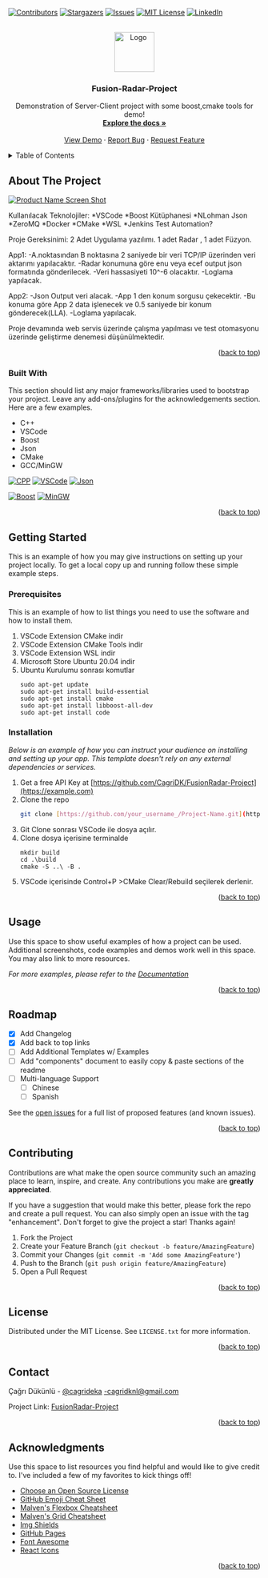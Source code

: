 <!-- Improved compatibility of back to top link: See: https://github.com/othneildrew/Best-README-Template/pull/73 -->
<a name="readme-top"></a>
<!--
*** Thanks for checking out the Best-README-Template. If you have a suggestion
*** that would make this better, please fork the repo and create a pull request
*** or simply open an issue with the tag "enhancement".
*** Don't forget to give the project a star!
*** Thanks again! Now go create something AMAZING! :D
-->



<!-- PROJECT SHIELDS -->
<!--
*** I'm using markdown "reference style" links for readability.
*** Reference links are enclosed in brackets [ ] instead of parentheses ( ).
*** See the bottom of this document for the declaration of the reference variables
*** for contributors-url, forks-url, etc. This is an optional, concise syntax you may use.
*** https://www.markdownguide.org/basic-syntax/#reference-style-links
-->
[![Contributors][contributors-shield]][contributors-url]
[![Stargazers][stars-shield]][stars-url]
[![Issues][issues-shield]][issues-url]
[![MIT License][license-shield]][license-url]
[![LinkedIn][linkedin-shield]][linkedin-url]



<!-- PROJECT LOGO -->
<br />
<div align="center">
  <a href="https://github.com/CagriDK/FusionRadar-Project">
    <img src="images/Logo.png" alt="Logo" width="80" height="80">
  </a>

  <h3 align="center">Fusion-Radar-Project</h3>

  <p align="center">
    Demonstration of Server-Client project with some boost,cmake tools for demo!
    <br />
    <a href="https://github.com/CagriDK/FusionRadar-Project"><strong>Explore the docs »</strong></a>
    <br />
    <br />
    <a href="https://github.com/CagriDK/FusionRadar-Project">View Demo</a>
    ·
    <a href="https://github.com/CagriDK/FusionRadar-Project/issues">Report Bug</a>
    ·
    <a href="https://github.com/CagriDK/FusionRadar-Project/issues">Request Feature</a>
  </p>
</div>



<!-- TABLE OF CONTENTS -->
<details>
  <summary>Table of Contents</summary>
  <ol>
    <li>
      <a href="#about-the-project">Fusion-Radar-project</a>
      <ul>
        <li><a href="#built-with">Built With</a></li>
      </ul>
    </li>
    <li>
      <a href="#getting-started">Getting Started</a>
      <ul>
        <li><a href="#prerequisites">Prerequisites</a></li>
        <li><a href="#installation">Installation</a></li>
      </ul>
    </li>
    <li><a href="#usage">Usage</a></li>
    <li><a href="#roadmap">Roadmap</a></li>
    <li><a href="#contributing">Contributing</a></li>
    <li><a href="#license">License</a></li>
    <li><a href="#contact">Contact</a></li>
    <li><a href="#acknowledgments">Acknowledgments</a></li>
  </ol>
</details>



<!-- ABOUT THE PROJECT -->
## About The Project

[![Product Name Screen Shot][product-screenshot]](https://example.com)

Kullanılacak Teknolojiler: *VSCode *Boost Kütüphanesi *NLohman Json *ZeroMQ *Docker *CMake *WSL *Jenkins Test Automation?

Proje Gereksinimi: 2 Adet Uygulama yazılımı. 1 adet Radar , 1 adet Füzyon.

App1: -A.noktasından B noktasına 2 saniyede bir veri TCP/IP üzerinden veri aktarımı yapılacaktır. -Radar konumuna göre enu veya ecef output json formatında gönderilecek. -Veri hassasiyeti 10^-6 olacaktır. -Loglama yapılacak.

App2: -Json Output veri alacak. -App 1 den konum sorgusu çekecektir. -Bu konuma göre App 2 data işlenecek ve 0.5 saniyede bir konum gönderecek(LLA). -Loglama yapılacak.

Proje devamında web servis üzerinde çalışma yapılması ve test otomasyonu üzerinde geliştirme denemesi düşünülmektedir.

<p align="right">(<a href="#readme-top">back to top</a>)</p>



### Built With

This section should list any major frameworks/libraries used to bootstrap your project. Leave any add-ons/plugins for the acknowledgements section. Here are a few examples.

* C++
* VSCode
* Boost
* Json
* CMake
* GCC/MinGW 

[![CPP][cpp.dev]][cpp-url] [![VSCode][code.dev]][code-url] [![Json][json.dev]][json-url] 

[![Boost][boost.dev]][boost-url] [![MinGW][mingw.dev]][mingw-url]


<p align="right">(<a href="#readme-top">back to top</a>)</p>



<!-- GETTING STARTED -->
## Getting Started

This is an example of how you may give instructions on setting up your project locally.
To get a local copy up and running follow these simple example steps.

### Prerequisites

This is an example of how to list things you need to use the software and how to install them.
1. VSCode Extension CMake indir
2. VSCode Extension CMake Tools indir
3. VSCode Extension WSL indir
4. Microsoft Store Ubuntu 20.04 indir
5. Ubuntu Kurulumu sonrası komutlar 
   ```
   sudo apt-get update
   sudo apt-get install build-essential
   sudo apt-get install cmake
   sudo apt-get install libboost-all-dev
   sudo apt-get install code
   ```
### Installation

_Below is an example of how you can instruct your audience on installing and setting up your app. This template doesn't rely on any external dependencies or services._

1. Get a free API Key at [https://github.com/CagriDK/FusionRadar-Project](https://example.com)
2. Clone the repo
   ```sh
   git clone [https://github.com/your_username_/Project-Name.git](https://github.com/CagriDK/FusionRadar-Project.git)
   ```
3. Git Clone sonrası VSCode ile dosya açılır.
4. Clone dosya içerisine terminalde
   ```
   mkdir build
   cd .\build
   cmake -S ..\ -B . 
   ```
5. VSCode içerisinde Control+P >CMake Clear/Rebuild seçilerek derlenir.

<p align="right">(<a href="#readme-top">back to top</a>)</p>



<!-- USAGE EXAMPLES -->
## Usage

Use this space to show useful examples of how a project can be used. Additional screenshots, code examples and demos work well in this space. You may also link to more resources.

_For more examples, please refer to the [Documentation](https://example.com)_

<p align="right">(<a href="#readme-top">back to top</a>)</p>



<!-- ROADMAP -->
## Roadmap

- [x] Add Changelog
- [x] Add back to top links
- [ ] Add Additional Templates w/ Examples
- [ ] Add "components" document to easily copy & paste sections of the readme
- [ ] Multi-language Support
    - [ ] Chinese
    - [ ] Spanish

See the [open issues](https://github.com/othneildrew/Best-README-Template/issues) for a full list of proposed features (and known issues).

<p align="right">(<a href="#readme-top">back to top</a>)</p>



<!-- CONTRIBUTING -->
## Contributing

Contributions are what make the open source community such an amazing place to learn, inspire, and create. Any contributions you make are **greatly appreciated**.

If you have a suggestion that would make this better, please fork the repo and create a pull request. You can also simply open an issue with the tag "enhancement".
Don't forget to give the project a star! Thanks again!

1. Fork the Project
2. Create your Feature Branch (`git checkout -b feature/AmazingFeature`)
3. Commit your Changes (`git commit -m 'Add some AmazingFeature'`)
4. Push to the Branch (`git push origin feature/AmazingFeature`)
5. Open a Pull Request

<p align="right">(<a href="#readme-top">back to top</a>)</p>



<!-- LICENSE -->
## License

Distributed under the MIT License. See `LICENSE.txt` for more information.

<p align="right">(<a href="#readme-top">back to top</a>)</p>



<!-- CONTACT -->
## Contact

Çağrı Dükünlü - [@cagrideka](https://www.linkedin.com/in/%C3%A7a%C4%9Fr%C4%B1-d%C3%BCk%C3%BCnl%C3%BC-msc-a47b83131/) -cagridknl@gmail.com

Project Link: [FusionRadar-Project](https://github.com/CagriDK/FusionRadar-Project)

<p align="right">(<a href="#readme-top">back to top</a>)</p>



<!-- ACKNOWLEDGMENTS -->
## Acknowledgments

Use this space to list resources you find helpful and would like to give credit to. I've included a few of my favorites to kick things off!

* [Choose an Open Source License](https://choosealicense.com)
* [GitHub Emoji Cheat Sheet](https://www.webpagefx.com/tools/emoji-cheat-sheet)
* [Malven's Flexbox Cheatsheet](https://flexbox.malven.co/)
* [Malven's Grid Cheatsheet](https://grid.malven.co/)
* [Img Shields](https://shields.io)
* [GitHub Pages](https://pages.github.com)
* [Font Awesome](https://fontawesome.com)
* [React Icons](https://react-icons.github.io/react-icons/search)

<p align="right">(<a href="#readme-top">back to top</a>)</p>



<!-- MARKDOWN LINKS & IMAGES -->
<!-- https://www.markdownguide.org/basic-syntax/#reference-style-links -->
[contributors-shield]: https://img.shields.io/github/contributors/othneildrew/Best-README-Template.svg?style=for-the-badge
[contributors-url]: https://github.com/CagriDK/FusionRadar-Project/graphs/contributors
[stars-shield]: https://img.shields.io/github/stars/othneildrew/Best-README-Template.svg?style=for-the-badge
[stars-url]: https://github.com/CagriDK/FusionRadar-Project/stargazers
[issues-shield]: https://img.shields.io/github/issues/othneildrew/Best-README-Template.svg?style=for-the-badge
[issues-url]: https://github.com/CagriDK/FusionRadar-Project/issues
[license-shield]: https://img.shields.io/github/license/othneildrew/Best-README-Template.svg?style=for-the-badge
[license-url]: https://github.com/CagriDK/FusionRadar-Project/blob/main/LICENSE
[linkedin-shield]: https://img.shields.io/badge/-LinkedIn-black.svg?style=for-the-badge&logo=linkedin&colorB=555
[linkedin-url]: https://www.linkedin.com/in/%C3%A7a%C4%9Fr%C4%B1-d%C3%BCk%C3%BCnl%C3%BC-msc-a47b83131/
[product-screenshot]: images/screenshot.png
[cpp.dev]:https://upload.wikimedia.org/wikipedia/commons/thumb/9/9a/Visual_Studio_Code_1.35_icon.svg/240px-Visual_Studio_Code_1.35_icon.svg.png
[cpp-url]:https://cplusplus.com/
[code.dev]:https://upload.wikimedia.org/wikipedia/commons/thumb/1/18/ISO_C%2B%2B_Logo.svg/213px-ISO_C%2B%2B_Logo.svg.png
[code-url]:https://code.visualstudio.com/
[boost.dev]:https://upload.wikimedia.org/wikipedia/commons/c/cd/Boost.png
[boost-url]:https://www.boost.org/users/history/version_1_71_0.html
[json.dev]:https://upload.wikimedia.org/wikipedia/commons/thumb/c/c9/JSON_vector_logo.svg/240px-JSON_vector_logo.svg.png
[json-url]:https://github.com/nlohmann/json
[mingw.dev]:http://ratfactor.com/misc/mingw64/logo01.png
[mingw-url]:https://github.com/niXman/mingw-builds-binaries/releases/download/12.2.0-rt_v10-rev2/x86_64-12.2.0-release-posix-seh-msvcrt-rt_v10-rev2.7z


